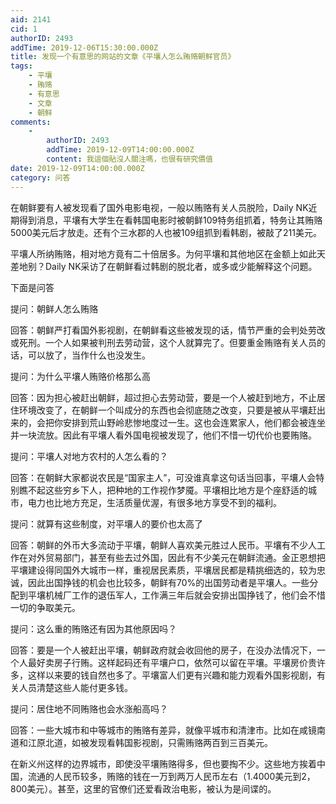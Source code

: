 ```yaml
---
aid: 2141
cid: 1
authorID: 2493
addTime: 2019-12-06T15:30:00.000Z
title: 发现一个有意思的网站的文章《平壤人怎么贿赂朝鲜官员》
tags:
    - 平壤
    - 贿赂
    - 有意思
    - 文章
    - 朝鲜
comments:
    -
        authorID: 2493
        addTime: 2019-12-09T14:00:00.000Z
        content: 我這個貼沒人關注嗎，也很有研究價值
date: 2019-12-09T14:00:00.000Z
category: 问答
---
```


在朝鲜要有人被发现看了国外电影电视，一般以贿赂有关人员脱险，Daily NK近期得到消息，平壤有大学生在看韩国电影时被朝鲜109特务组抓着，特务让其贿赂5000美元后才放走。还有个三水郡的人也被109组抓到看韩剧，被敲了211美元。

平壤人所纳贿赂，相对地方竟有二十倍居多。为何平壤和其他地区在金额上如此天差地别？Daily NK采访了在朝鲜看过韩剧的脱北者，或多或少能解释这个问题。

下面是问答

提问：朝鲜人怎么贿赂

回答：朝鲜严打看国外影视剧，在朝鲜看这些被发现的话，情节严重的会判处劳改或死刑。一个人如果被判刑去劳动营，这个人就算完了。但要重金贿赂有关人员的话，可以放了，当作什么也没发生。

提问：为什么平壤人贿赂价格那么高

回答：因为担心被赶出朝鲜，超过担心去劳动营，要是一个人被赶到地方，不止居住环境改变了，在朝鲜一个叫成分的东西也会彻底随之改变，只要是被从平壤赶出来的，会把你安排到荒山野岭悲惨地度过一生。这也会连累家人，他们都会被连坐并一块流放。因此有平壤人看外国电视被发现了，他们不惜一切代价也要贿赂。

提问：平壤人对地方农村的人怎么看的？

回答：在朝鲜大家都说农民是“国家主人”，可没谁真拿这句话当回事，平壤人会特别瞧不起这些穷乡下人，把种地的工作视作梦魇。平壤相比地方是个座舒适的城市，电力也比地方充足，生活质量优渥，有很多地方享受不到的福利。

提问：就算有这些制度，对平壤人的要价也太高了

回答：朝鲜的外币大多流动于平壤，朝鲜人喜欢美元胜过人民币。平壤有不少人工作在对外贸易部门，甚至有些去过外国，因此有不少美元在朝鲜流通。金正恩想把平壤建设得同国外大城市一样，重视居民素质，平壤居民都是精挑细选的，较为忠诚，因此出国挣钱的机会也比较多，朝鲜有70%的出国劳动者是平壤人。一些分配到平壤机械厂工作的退伍军人，工作满三年后就会安排出国挣钱了，他们会不惜一切的争取美元。

提问：这么重的贿赂还有因为其他原因吗？

回答：要是一个人被赶出平壤，朝鲜政府就会收回他的房子，在没办法情况下，一个人最好卖房子行贿。这样起码还有平壤户口，依然可以留在平壤。平壤房价贵许多，这样以来要的钱自然也多了。平壤富人们更有兴趣和能力观看外国影视剧，有关人员清楚这些人能付更多钱。

提问：居住地不同贿赂也会水涨船高吗？

回答：一些大城市和中等城市的贿赂有差异，就像平城市和清津市。比如在咸镜南道和江原北道，如被发现看韩国影视剧，只需贿赂两百到三百美元。

在新义州这样的边界城市，即使没平壤贿赂得多，但也要掏不少。这些地方挨着中国，流通的人民币较多，贿赂的钱在一万到两万人民币左右（1.4000美元到2，800美元）。甚至，这里的官僚们还爱看政治电影，被认为是间谍的。
